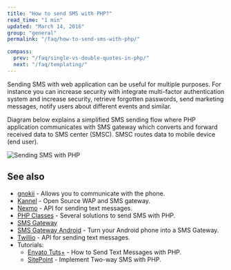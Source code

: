 ```yaml
---
title: "How to send SMS with PHP?"
read_time: "1 min"
updated: "March 14, 2016"
group: "general"
permalink: "/faq/how-to-send-sms-with-php/"

compass:
  prev: "/faq/single-vs-double-quotes-in-php/"
  next: "/faq/templating/"
---
```


Sending SMS with web application can be useful for multiple purposes. For instance
you can increase security with integrate multi-factor authentication system and
increase security, retrieve forgotten passwords, send marketing messages, notify
users about different events and similar.

Diagram below explains a simplified SMS sending flow where PHP application
communicates with SMS gateway which converts and forward received data to SMS center (SMSC). SMSC
routes data to mobile device (end user).

![Sending SMS with PHP](/images/faq/general/sms.png "Sending SMS with PHP")

## See also

* [gnokii](https://www.gnokii.org/) - Allows you to communicate with the phone.
* [Kannel](http://www.kannel.org/) - Open Source WAP and SMS gateway.
* [Nexmo](https://www.nexmo.com/) - API for sending text messages.
* [PHP Classes](http://www.phpclasses.org/search.html?words=sms&go_search=1) - Several solutions to send SMS with PHP.
* [SMS Gateway](https://en.wikipedia.org/wiki/SMS_gateway)
* [SMS Gateway Android](https://smsgateway.me/) - Turn your Android phone into a SMS Gateway.
* [Twillio](https://www.twilio.com/) - API for sending text messages.
* Tutorials:
    * [Envato Tuts+](http://code.tutsplus.com/tutorials/how-to-send-text-messages-with-php--net-17693) - How to Send Text Messages with PHP.
    * [SitePoint](http://www.sitepoint.com/implement-two-way-sms-with-php/) - Implement Two-way SMS with PHP.
